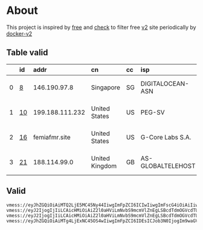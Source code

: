 
# About

This project is inspired by [free](https://github.com/freefq/free) and [check](https://github.com/yeahwu/check) to filter free [v2](https://github.com/v2fly/v2ray-core) site periodically by [docker-v2](https://hub.docker.com/r/v2ray/official)

    

## Table valid
|    | id                   | addr            | cn             | cc   | isp               | ip              | chatgpt          |
|---:|:---------------------|:----------------|:---------------|:-----|:------------------|:----------------|:-----------------|
|  0 | [8](config/8.json)   | 146.190.97.8    | Singapore      | SG   | DIGITALOCEAN-ASN  | 146.190.97.8    | Yes (Region: SG) |
|  1 | [10](config/10.json) | 199.188.111.232 | United States  | US   | PEG-SV            | 199.188.111.225 | Yes (Region: US) |
|  2 | [16](config/16.json) | femiafmr.site   | United States  | US   | G-Core Labs S.A.  | 5.8.41.65       | Yes (Region: US) |
|  3 | [21](config/21.json) | 188.114.99.0    | United Kingdom | GB   | AS-GLOBALTELEHOST | 172.99.190.109  | Yes (Region: GB) |

## Valid
```
vmess://eyJhZGQiOiAiMTQ2LjE5MC45Ny44IiwgImFpZCI6ICIwIiwgImFscG4iOiAiIiwgImZwIjogIiIsICJob3N0IjogIm0ubGlua2VkaW4uY29tIiwgImlkIjogIjQ4Y2JkMTA4LWZkMmEtNGZiNy1iNDZkLTk5ODJiOWRlOWM2ZSIsICJuZXQiOiAid3MiLCAicGF0aCI6ICIvIiwgInBvcnQiOiAiMjA1NTIiLCAicHMiOiAiZ2l0aHViLmNvbS9mcmVlZnEgLSBcdTdmOGVcdTU2ZmQgIDgiLCAic2N5IjogImF1dG8iLCAic25pIjogIiIsICJ0bHMiOiAiIiwgInR5cGUiOiAiIiwgInYiOiAiMiJ9
vmess://eyJ2IjogIjIiLCAicHMiOiAiZ2l0aHViLmNvbS9mcmVlZnEgLSBcdTdmOGVcdTU2ZmQgIDEwIiwgImFkZCI6ICIxOTkuMTg4LjExMS4yMzIiLCAicG9ydCI6ICI0NDMiLCAiaWQiOiAiNDE4MDQ4YWYtYTI5My00Yjk5LTliMGMtOThjYTM1ODBkZDI0IiwgImFpZCI6ICI2NCIsICJzY3kiOiAiYXV0byIsICJuZXQiOiAid3MiLCAidHlwZSI6ICJub25lIiwgImhvc3QiOiAid3d3LjUxMzYwODE4Lnh5eiIsICJwYXRoIjogIi9wYXRoLzE3MDA5MTY3NDkwMTgiLCAidGxzIjogInRscyIsICJzbmkiOiAiIiwgImFscG4iOiAiIn0=
vmess://eyJ2IjogIjIiLCAicHMiOiAiZ2l0aHViLmNvbS9mcmVlZnEgLSBcdTdmOGVcdTU2ZmRDbG91ZEZsYXJlXHU4MjgyXHU3MGI5IDE2IiwgImFkZCI6ICJmZW1pYWZtci5zaXRlIiwgInBvcnQiOiA0NDMsICJpZCI6ICI0ZmEzNWVhNC02NjhlLTRkN2ItOWJiYy1iODM2ODEwNjA2MTciLCAiYWlkIjogMCwgInNjeSI6ICJhdXRvIiwgIm5ldCI6ICJ3cyIsICJob3N0IjogImZlbWlhZm1yLnNpdGUiLCAicGF0aCI6ICIva3dobXZ3cyIsICJ0bHMiOiAidGxzIn0=
vmess://eyJhZGQiOiAiMTg4LjExNC45OS4wIiwgImFpZCI6IDEsICJob3N0IjogIm9waGVsaWEubW9tIiwgImlkIjogIjAzZmNjNjE4LWI5M2QtNjc5Ni02YWVkLThhMzhjOTc1ZDU4MSIsICJuZXQiOiAid3MiLCAicGF0aCI6ICJsaW5rdndzIiwgInBvcnQiOiA0NDMsICJwcyI6ICJnaXRodWIuY29tL2ZyZWVmcSAtIFx1NWRmNFx1ODk3Zlx1NTcyM1x1NGZkZFx1N2Y1N0Nsb3VkRmxhcmVcdTgyODJcdTcwYjkgMjEiLCAidGxzIjogInRscyIsICJ0eXBlIjogImF1dG8iLCAic2VjdXJpdHkiOiAiYXV0byIsICJza2lwLWNlcnQtdmVyaWZ5IjogdHJ1ZSwgInNuaSI6ICIifQ==
```

